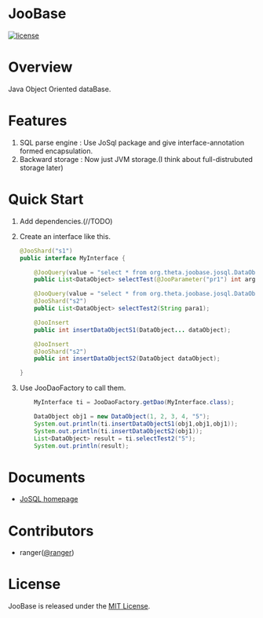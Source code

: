 # JooBase

[![license](https://img.shields.io/github/license/mashape/apistatus.svg)]()

# Overview

Java Object Oriented dataBase.

# Features

1. SQL parse engine : Use JoSql package and give interface-annotation formed encapsulation.
2. Backward storage : Now just JVM storage.(I think about full-distrubuted storage later) 

# Quick Start

1. Add dependencies.(//TODO)

2. Create an interface like this.

    ```java
    @JooShard("s1")
    public interface MyInterface {
    
    	@JooQuery(value = "select * from org.theta.joobase.josql.DataObject where pr1>:pr1", parameterPolicy = JooParameterPolicy.ByName)
    	public List<DataObject> selectTest(@JooParameter("pr1") int arg0);
    
    	@JooQuery(value = "select * from org.theta.joobase.josql.DataObject where pr5 = ?", parameterPolicy = JooParameterPolicy.ByOrder)
    	@JooShard("s2")
    	public List<DataObject> selectTest2(String para1);
    
    	@JooInsert
    	public int insertDataObjectS1(DataObject... dataObject);
    
    	@JooInsert
    	@JooShard("s2")
    	public int insertDataObjectS2(DataObject dataObject);
    
    }
    
    ```

3. Use JooDaoFactory to call them.

    ```java
		MyInterface ti = JooDaoFactory.getDao(MyInterface.class);

		DataObject obj1 = new DataObject(1, 2, 3, 4, "5");
		System.out.println(ti.insertDataObjectS1(obj1,obj1,obj1));
		System.out.println(ti.insertDataObjectS2(obj1));
		List<DataObject> result = ti.selectTest2("5");
		System.out.println(result);
     ```

# Documents

* [JoSQL homepage](http://josql.sourceforge.net)

# Contributors

* ranger([@ranger](https://github.com/samcia1988))

# License

JooBase is released under the [MIT License](https://mit-license.org/).